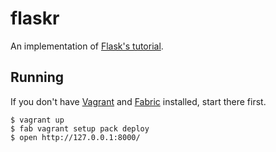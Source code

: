 flaskr
======

An implementation of [Flask's
tutorial](http://flask.pocoo.org/docs/tutorial/introduction/).

Running
-------

If you don't have [Vagrant](http://www.vagrantup.com/) and
[Fabric](http://fabfile.org/) installed, start there first.

    $ vagrant up
    $ fab vagrant setup pack deploy
    $ open http://127.0.0.1:8000/
